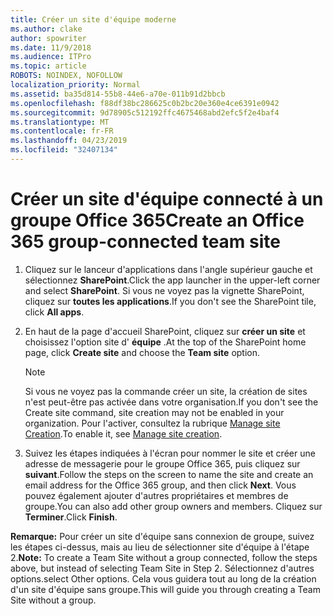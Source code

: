 ```yaml
---
title: Créer un site d'équipe moderne
ms.author: clake
author: spowriter
ms.date: 11/9/2018
ms.audience: ITPro
ms.topic: article
ROBOTS: NOINDEX, NOFOLLOW
localization_priority: Normal
ms.assetid: ba35d814-55b8-44e6-a70e-011b91d2bbcb
ms.openlocfilehash: f88df38bc286625c0b2bc20e360e4ce6391e0942
ms.sourcegitcommit: 9d78905c512192ffc4675468abd2efc5f2e4baf4
ms.translationtype: MT
ms.contentlocale: fr-FR
ms.lasthandoff: 04/23/2019
ms.locfileid: "32407134"
---
```

# <a name="create-an-office-365-group-connected-team-site"></a><span data-ttu-id="8636d-102">Créer un site d'équipe connecté à un groupe Office 365</span><span class="sxs-lookup"><span data-stu-id="8636d-102">Create an Office 365 group-connected team site</span></span>

1. <span data-ttu-id="8636d-103">Cliquez sur le lanceur d'applications dans l'angle supérieur gauche et sélectionnez **SharePoint**.</span><span class="sxs-lookup"><span data-stu-id="8636d-103">Click the app launcher in the upper-left corner and select **SharePoint**.</span></span> <span data-ttu-id="8636d-104">Si vous ne voyez pas la vignette SharePoint, cliquez sur **toutes les applications**.</span><span class="sxs-lookup"><span data-stu-id="8636d-104">If you don't see the SharePoint tile, click **All apps**.</span></span>
    
2. <span data-ttu-id="8636d-105">En haut de la page d'accueil SharePoint, cliquez sur **créer un site** et choisissez l'option site d' **équipe** .</span><span class="sxs-lookup"><span data-stu-id="8636d-105">At the top of the SharePoint home page, click **Create site** and choose the **Team site** option.</span></span> 
    
    > [!NOTE]
    > <span data-ttu-id="8636d-106">Si vous ne voyez pas la commande créer un site, la création de sites n'est peut-être pas activée dans votre organisation.</span><span class="sxs-lookup"><span data-stu-id="8636d-106">If you don't see the Create site command, site creation may not be enabled in your organization.</span></span> <span data-ttu-id="8636d-107">Pour l'activer, consultez la rubrique [Manage site Creation](https://go.microsoft.com/fwlink/?linkid=2009644).</span><span class="sxs-lookup"><span data-stu-id="8636d-107">To enable it, see [Manage site creation](https://go.microsoft.com/fwlink/?linkid=2009644).</span></span> 
  
3. <span data-ttu-id="8636d-108">Suivez les étapes indiquées à l'écran pour nommer le site et créer une adresse de messagerie pour le groupe Office 365, puis cliquez sur **suivant**.</span><span class="sxs-lookup"><span data-stu-id="8636d-108">Follow the steps on the screen to name the site and create an email address for the Office 365 group, and then click **Next**.</span></span> <span data-ttu-id="8636d-109">Vous pouvez également ajouter d'autres propriétaires et membres de groupe.</span><span class="sxs-lookup"><span data-stu-id="8636d-109">You can also add other group owners and members.</span></span> <span data-ttu-id="8636d-110">Cliquez sur **Terminer**.</span><span class="sxs-lookup"><span data-stu-id="8636d-110">Click **Finish**.</span></span>
  
 <span data-ttu-id="8636d-111">**Remarque:** Pour créer un site d'équipe sans connexion de groupe, suivez les étapes ci-dessus, mais au lieu de sélectionner site d'équipe à l'étape 2.</span><span class="sxs-lookup"><span data-stu-id="8636d-111">**Note:** To create a Team Site without a group connected, follow the steps above, but instead of selecting Team Site in Step 2.</span></span> <span data-ttu-id="8636d-112">Sélectionnez d'autres options.</span><span class="sxs-lookup"><span data-stu-id="8636d-112">select Other options.</span></span> <span data-ttu-id="8636d-113">Cela vous guidera tout au long de la création d'un site d'équipe sans groupe.</span><span class="sxs-lookup"><span data-stu-id="8636d-113">This will guide you through creating a Team Site without a group.</span></span> 
    

